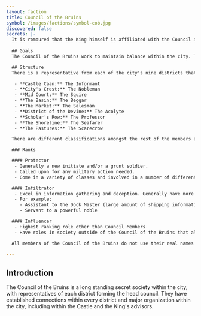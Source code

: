 ```yaml
---
layout: faction
title: Council of the Bruins
symbol: /images/factions/symbol-cob.jpg
discovered: false
secrets: |-
  It is romoured that the King himself is affiliated with the Council and uses their power to enact changes he cannot directly get involved in.
  
  ## Goals
  The Council of the Bruins work to maintain balance within the city. They acknowledge that there will always be different classes of levels of wealth and power, but they aim to ensure that the established systems within the city allow every citizen, even the poorest of the poor, are safe and well fed.

  ## Structure
  There is a representative from each of the city's nine districts that sit on the Bruin's Council who govern the society. Each council member uses a codename that is assigned to their district and is passed down to their successor.

   - **Castle Caan:** The Informant
   - **City's Crest:** The Nobleman
   - **Mid Court:** The Squire
   - **The Basin:** The Beggar
   - **The Market:** The Salesman
   - **District of the Devine:** The Acolyte
   - **Scholar's Row:** The Professor
   - **The Shoreline:** The Seafarer
   - **The Pastures:** The Scarecrow

  There are different classifications amongst the rest of the members and when gather members refer to each other by their classifications.

  ### Ranks

  #### Protector
   - Generally a new initiate and/or a grunt soldier.
   - Called upon for any military action needed.
   - Come in a variety of classes and involved in a number of different ways within Port George society.

  #### Infiltrator
   - Excel in information gathering and deception. Generally have more experience within the Council of the Bruins and have worked their way into important roles within Port George society that gives them access to important information.
   - For example:
     - Assistant to the Dock Master (large amount of shipping information).
     - Servant to a powerful noble

  #### Influencer
   - Highest ranking role other than Council Members
   - Have roles in society outside of the Council of the Bruins that allow them to influence the decisions of important people and factions to better serve the goals of the BP.

  All members of the Council of the Bruins do not use their real names when gathered in Protector sanctuaries, they refer to each other by their classification.

---
```

## Introduction
The Council of the Bruins is a long standing secret society within the city, with representatives of each district forming the head council. They have established connections within every district and major organization within the city, including within the Castle and the King's advisors.
